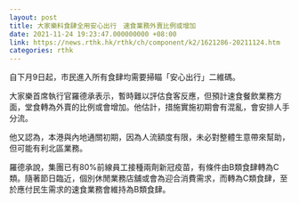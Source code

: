 ```yaml
---
layout: post
title: 大家樂料食肆全用安心出行　速食業務外賣比例或增加
date: 2021-11-24 19:23:47.000000000 +08:00
link: https://news.rthk.hk/rthk/ch/component/k2/1621286-20211124.htm
categories: rthk
---
```


自下月9日起，市民進入所有食肆均需要掃瞄「安心出行」二維碼。

大家樂首席執行官羅德承表示，暫時難以評估食客反應，但預計速食餐飲業務方面，堂食轉為外賣的比例或會增加。他估計，措施實施初期會有混亂，會安排人手分流。

他又認為，本港與內地通關初期，因為人流額度有限，未必對整體生意帶來幫助，但可能有利北區業務。

羅德承說，集團已有80%前線員工接種兩劑新冠疫苗，有條件由B類食肆轉為C類。隨著節日臨近，個別休閒業務店舖或會為迎合消費需求，而轉為C類食肆，至於應付民生需求的速食業務會維持為B類食肆。
